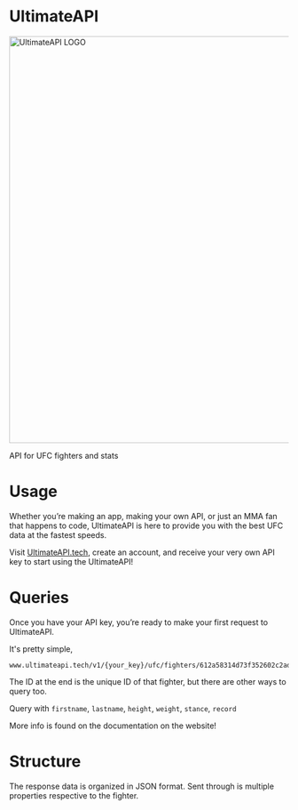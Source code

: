 # UltimateAPI 

<img width="732" alt="UltimateAPI LOGO" src="https://user-images.githubusercontent.com/67036033/160915898-1890ea4e-d314-4840-a55f-75a56ce9c5bf.png">

API for UFC fighters and stats

# Usage

Whether you’re making an app, making your own API, or just an MMA fan that happens to code, UltimateAPI is here to provide you with the best UFC data at the fastest speeds.

Visit <a href="https://www.google.com/" target="_blank" rel="noopener noreferrer">UltimateAPI.tech</a>, create an account, and receive your very own API key to start using the UltimateAPI!

# Queries

Once you have your API key, you’re ready to make your first request to UltimateAPI.

It's pretty simple,

```
www.ultimateapi.tech/v1/{your_key}/ufc/fighters/612a58314d73f352602c2ad5
```
The ID at the end is the unique ID of that fighter, but there are other ways to query too.

Query with ```firstname```, ```lastname```, ```height```, ```weight```, ```stance```, ```record```

More info is found on the documentation on the website!

# Structure

The response data is organized in JSON format. Sent through is multiple properties respective to the fighter.
